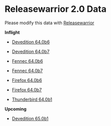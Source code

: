 

Releasewarrior 2.0 Data
=======================

Please modify this data with [Releasewarrior](https://github.com/mozilla-releng/releasewarrior-2.0)

**Inflight**

* [Devedition 64.0b6](/inflight/devedition/devedition-devedition-64.0b6.md)

* [Devedition 64.0b7](/inflight/devedition/devedition-devedition-64.0b7.md)

* [Fennec 64.0b6](/inflight/fennec/fennec-beta-64.0b6.md)

* [Fennec 64.0b7](/inflight/fennec/fennec-beta-64.0b7.md)

* [Firefox 64.0b6](/inflight/firefox/firefox-beta-64.0b6.md)

* [Firefox 64.0b7](/inflight/firefox/firefox-beta-64.0b7.md)

* [Thunderbird 64.0b1](/inflight/thunderbird/thunderbird-beta-64.0b1.md)

**Upcoming**

* [Devedition 65.0b1](/upcoming/devedition/devedition-devedition-65.0b1.md)

